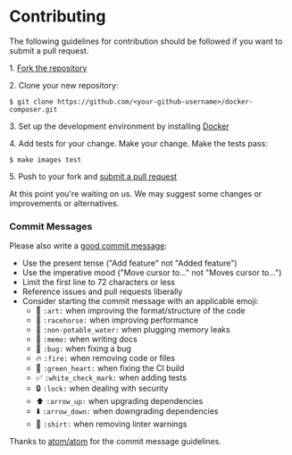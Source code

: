 # Contributing

The following guidelines for contribution should be followed if you want to submit a pull request.

1\. [Fork the repository](https://github.com/graze/docker-composer/fork)

2\. Clone your new repository:

    $ git clone https://github.com/<your-github-username>/docker-composer.git

3\. Set up the development environment by installing [Docker](https://www.docker.com/toolbox)

4\. Add tests for your change. Make your change. Make the tests pass:

    $ make images test

5\. Push to your fork and [submit a pull request](https://github.com/graze/docker-composer/compare)

At this point you're waiting on us. We may suggest some changes or improvements or alternatives.

### Commit Messages

Please also write a [good commit message](http://tbaggery.com/2008/04/19/a-note-about-git-commit-messages.html):

* Use the present tense ("Add feature" not "Added feature")
* Use the imperative mood ("Move cursor to..." not "Moves cursor to...")
* Limit the first line to 72 characters or less
* Reference issues and pull requests liberally
* Consider starting the commit message with an applicable emoji:
    * :art: `:art:` when improving the format/structure of the code
    * :racehorse: `:racehorse:` when improving performance
    * :non-potable_water: `:non-potable_water:` when plugging memory leaks
    * :memo: `:memo:` when writing docs
    * :bug: `:bug:` when fixing a bug
    * :fire: `:fire:` when removing code or files
    * :green_heart: `:green_heart:` when fixing the CI build
    * :white_check_mark: `:white_check_mark:` when adding tests
    * :lock: `:lock:` when dealing with security
    * :arrow_up: `:arrow_up:` when upgrading dependencies
    * :arrow_down: `:arrow_down:` when downgrading dependencies
    * :shirt: `:shirt:` when removing linter warnings

Thanks to [atom/atom](https://github.com/atom/atom) for the commit message guidelines.
